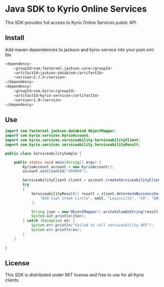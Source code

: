 # Java SDK to Kyrio Online Services

This SDK provides full access to Kyrio Online Services public API.

## Install

Add maven dependencies to jackson and kyrio-service into your pom.xml file
```bash
<dependency>
    <groupId>com.fasterxml.jackson.core</groupId>
    <artifactId>jackson-databind</artifactId>
    <version>2.7.5</version>
</dependency>
<dependency>
    <groupId>com.kyrio</groupId>
    <artifactId>kyrio-services</artifactId>
    <version>1.0</version>
</dependency>
```

## Use

```java
import com.fasterxml.jackson.databind.ObjectMapper;
import com.kyrio.services.KyrioAccount;
import com.kyrio.services.serviceability.ServiceabilityClient;
import com.kyrio.services.serviceability.ServiceabilityResult;

public class ServiceabilitySample {

	public static void main(String[] args) {
        KyrioAccount account = new KyrioAccount();
        account.setClientId("999999");

        ServiceabilityClient client = account.createServiceabilityClient();
        try
        {
            ServiceabilityResult[] result = client.determineBusinessServiceability(
                "858 Coal Creek Circle", null, "Louisville", "CO", "80027", "US"
            );

            String json = new ObjectMapper().writeValueAsString(result);
            System.out.println(json);
        } catch (Exception ex) {
            System.err.println("Failed to call serviceability API");
            System.err.println(ex);
        }		
	}
	
}
```

## License

This SDK is distributed under MIT license and free to use for all Kyrio clients.